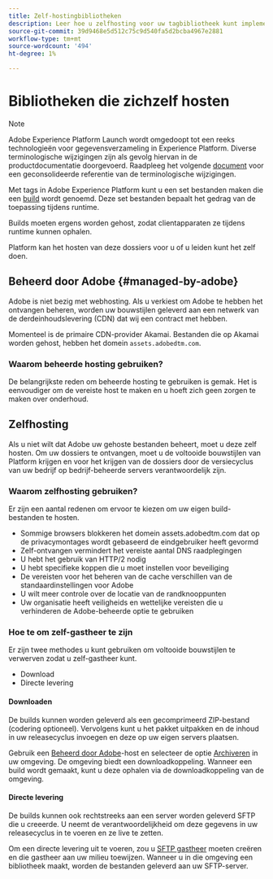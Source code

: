 ```yaml
---
title: Zelf-hostingbibliotheken
description: Leer hoe u zelfhosting voor uw tagbibliotheek kunt implementeren in Adobe Experience Platform.
source-git-commit: 39d9468e5d512c75c9d540fa5d2bcba4967e2881
workflow-type: tm+mt
source-wordcount: '494'
ht-degree: 1%

---
```


# Bibliotheken die zichzelf hosten

>[!NOTE]
>
>Adobe Experience Platform Launch wordt omgedoopt tot een reeks technologieën voor gegevensverzameling in Experience Platform. Diverse terminologische wijzigingen zijn als gevolg hiervan in de productdocumentatie doorgevoerd. Raadpleeg het volgende [document](../../../term-updates.md) voor een geconsolideerde referentie van de terminologische wijzigingen.

Met tags in Adobe Experience Platform kunt u een set bestanden maken die een [build](../builds.md) wordt genoemd. Deze set bestanden bepaalt het gedrag van de toepassing tijdens runtime.

Builds moeten ergens worden gehost, zodat clientapparaten ze tijdens runtime kunnen ophalen.

Platform kan het hosten van deze dossiers voor u of u leiden kunt het zelf doen.

## Beheerd door Adobe {#managed-by-adobe}

Adobe is niet bezig met webhosting. Als u verkiest om Adobe te hebben het ontvangen beheren, worden uw bouwstijlen geleverd aan een netwerk van de derdeinhoudslevering (CDN) dat wij een contract met hebben.

Momenteel is de primaire CDN-provider Akamai. Bestanden die op Akamai worden gehost, hebben het domein `assets.adobedtm.com`.

### Waarom beheerde hosting gebruiken?

De belangrijkste reden om beheerde hosting te gebruiken is gemak. Het is eenvoudiger om de vereiste host te maken en u hoeft zich geen zorgen te maken over onderhoud.

## Zelfhosting

Als u niet wilt dat Adobe uw gehoste bestanden beheert, moet u deze zelf hosten. Om uw dossiers te ontvangen, moet u de voltooide bouwstijlen van Platform krijgen en voor het krijgen van de dossiers door de versiecyclus van uw bedrijf op bedrijf-beheerde servers verantwoordelijk zijn.

### Waarom zelfhosting gebruiken?

Er zijn een aantal redenen om ervoor te kiezen om uw eigen build-bestanden te hosten.

* Sommige browsers blokkeren het domein assets.adobedtm.com dat op de privacymontages wordt gebaseerd de eindgebruiker heeft gevormd
* Zelf-ontvangen vermindert het vereiste aantal DNS raadplegingen
* U hebt het gebruik van HTTP/2 nodig
* U hebt specifieke koppen die u moet instellen voor beveiliging
* De vereisten voor het beheren van de cache verschillen van de standaardinstellingen voor Adobe
* U wilt meer controle over de locatie van de randknooppunten
* Uw organisatie heeft veiligheids en wettelijke vereisten die u verhinderen de Adobe-beheerde optie te gebruiken

### Hoe te om zelf-gastheer te zijn

Er zijn twee methodes u kunt gebruiken om voltooide bouwstijlen te verwerven zodat u zelf-gastheer kunt.

* Download
* Directe levering

#### Downloaden

De builds kunnen worden geleverd als een gecomprimeerd ZIP-bestand (codering optioneel). Vervolgens kunt u het pakket uitpakken en de inhoud in uw releasecyclus invoegen en deze op uw eigen servers plaatsen.

Gebruik een [Beheerd door Adobe](self-hosting-libraries.md)-host en selecteer de optie [Archiveren](../environments.md) in uw omgeving. De omgeving biedt een downloadkoppeling. Wanneer een build wordt gemaakt, kunt u deze ophalen via de downloadkoppeling van de omgeving.

#### Directe levering

De builds kunnen ook rechtstreeks aan een server worden geleverd SFTP die u creeerde. U neemt de verantwoordelijkheid om deze gegevens in uw releasecyclus in te voeren en ze live te zetten.

Om een directe levering uit te voeren, zou u [SFTP gastheer](sftp-host.md) moeten creëren en die gastheer aan uw milieu toewijzen. Wanneer u in die omgeving een bibliotheek maakt, worden de bestanden geleverd aan uw SFTP-server.
